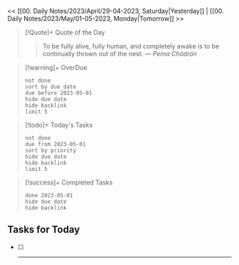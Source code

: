 << [[00. Daily Notes/2023/April/29-04-2023, Saturday|Yesterday]] | [[00. Daily Notes/2023/May/01-05-2023, Monday|Tomorrow]] >>

> [!Quote]+ Quote of the Day  
> > To be fully alive, fully human, and completely awake is to be continually thrown out of the nest.
> — <cite>Pema Chödrön</cite>

> [!warning]+ OverDue  
> ```tasks  
> not done  
> sort by due date  
> due before 2023-05-01  
> hide due date  
> hide backlink  
> limit 5  
> ```

> [!todo]+ Today's Tasks  
> ```tasks  
> not done  
> due from 2023-05-01  
> sort by priority  
> hide due date  
> hide backlink  
> limit 5  
> ```

> [!success]+ Completed Tasks  
> ```tasks  
> done 2023-05-01  
> hide due date  
> hide backlink

## Tasks for Today
- [ ] ***